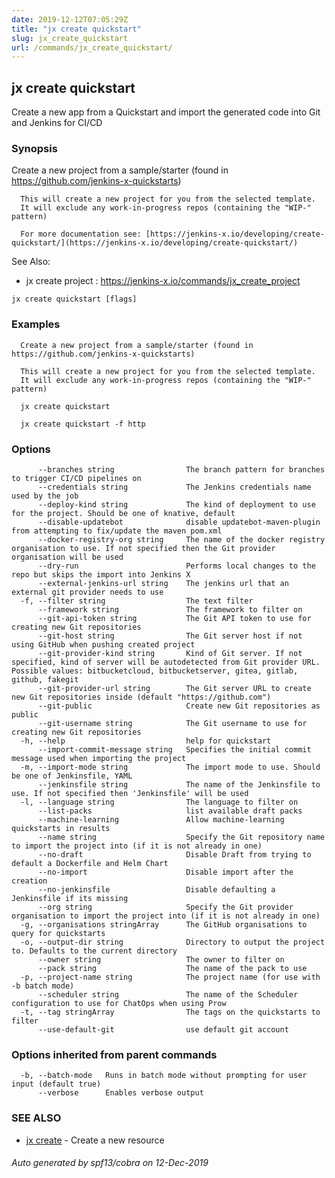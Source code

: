 ```yaml
---
date: 2019-12-12T07:05:29Z
title: "jx create quickstart"
slug: jx_create_quickstart
url: /commands/jx_create_quickstart/
---
```

## jx create quickstart

Create a new app from a Quickstart and import the generated code into Git and Jenkins for CI/CD

### Synopsis

Create a new project from a sample/starter (found in https://github.com/jenkins-x-quickstarts)
  
      This will create a new project for you from the selected template.
      It will exclude any work-in-progress repos (containing the "WIP-" pattern)
  
      For more documentation see: [https://jenkins-x.io/developing/create-quickstart/](https://jenkins-x.io/developing/create-quickstart/)
  
See Also: 

  * jx create project : https://jenkins-x.io/commands/jx_create_project

```
jx create quickstart [flags]
```

### Examples

```
  Create a new project from a sample/starter (found in https://github.com/jenkins-x-quickstarts)
  
  This will create a new project for you from the selected template.
  It will exclude any work-in-progress repos (containing the "WIP-" pattern)
  
  jx create quickstart
  
  jx create quickstart -f http
```

### Options

```
      --branches string                The branch pattern for branches to trigger CI/CD pipelines on
      --credentials string             The Jenkins credentials name used by the job
      --deploy-kind string             The kind of deployment to use for the project. Should be one of knative, default
      --disable-updatebot              disable updatebot-maven-plugin from attempting to fix/update the maven pom.xml
      --docker-registry-org string     The name of the docker registry organisation to use. If not specified then the Git provider organisation will be used
      --dry-run                        Performs local changes to the repo but skips the import into Jenkins X
      --external-jenkins-url string    The jenkins url that an external git provider needs to use
  -f, --filter string                  The text filter
      --framework string               The framework to filter on
      --git-api-token string           The Git API token to use for creating new Git repositories
      --git-host string                The Git server host if not using GitHub when pushing created project
      --git-provider-kind string       Kind of Git server. If not specified, kind of server will be autodetected from Git provider URL. Possible values: bitbucketcloud, bitbucketserver, gitea, gitlab, github, fakegit
      --git-provider-url string        The Git server URL to create new Git repositories inside (default "https://github.com")
      --git-public                     Create new Git repositories as public
      --git-username string            The Git username to use for creating new Git repositories
  -h, --help                           help for quickstart
      --import-commit-message string   Specifies the initial commit message used when importing the project
  -m, --import-mode string             The import mode to use. Should be one of Jenkinsfile, YAML
      --jenkinsfile string             The name of the Jenkinsfile to use. If not specified then 'Jenkinsfile' will be used
  -l, --language string                The language to filter on
      --list-packs                     list available draft packs
      --machine-learning               Allow machine-learning quickstarts in results
      --name string                    Specify the Git repository name to import the project into (if it is not already in one)
      --no-draft                       Disable Draft from trying to default a Dockerfile and Helm Chart
      --no-import                      Disable import after the creation
      --no-jenkinsfile                 Disable defaulting a Jenkinsfile if its missing
      --org string                     Specify the Git provider organisation to import the project into (if it is not already in one)
  -g, --organisations stringArray      The GitHub organisations to query for quickstarts
  -o, --output-dir string              Directory to output the project to. Defaults to the current directory
      --owner string                   The owner to filter on
      --pack string                    The name of the pack to use
  -p, --project-name string            The project name (for use with -b batch mode)
      --scheduler string               The name of the Scheduler configuration to use for ChatOps when using Prow
  -t, --tag stringArray                The tags on the quickstarts to filter
      --use-default-git                use default git account
```

### Options inherited from parent commands

```
  -b, --batch-mode   Runs in batch mode without prompting for user input (default true)
      --verbose      Enables verbose output
```

### SEE ALSO

* [jx create](/commands/jx_create/)	 - Create a new resource

###### Auto generated by spf13/cobra on 12-Dec-2019
